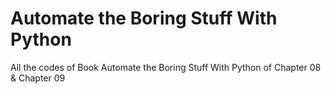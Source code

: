 # Automate the Boring Stuff With Python
All the codes of Book Automate the Boring Stuff With Python of Chapter 08 & Chapter 09 

